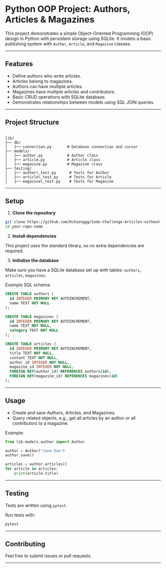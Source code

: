 # Python OOP Project: Authors, Articles & Magazines

This project demonstrates a simple Object-Oriented Programming (OOP) design in Python with persistent storage using SQLite. It models a basic publishing system with `Author`, `Article`, and `Magazine` classes.

---

## Features

- Define authors who write articles.
- Articles belong to magazines.
- Authors can have multiple articles.
- Magazines have multiple articles and contributors.
- Basic CRUD operations with SQLite database.
- Demonstrates relationships between models using SQL JOIN queries.

---

## Project Structure

```

lib/
├── db/
│   ├── connection.py       # Database connection and cursor
├── models/
│   ├── author.py           # Author class
│   ├── article.py          # Article class
│   ├── magazine.py         # Magazine class
├── testing/
│   ├── author\_test.py      # Tests for Author
│   ├── article\_test.py     # Tests for Article
│   ├── magazine\_test.py    # Tests for Magazine

````

---

## Setup

1. **Clone the repository**

```bash
git clone https://github.com/Ochienggg/Code-Challenge-Articles-without-SQLAlchemy.git
cd your-repo-name
````

2. **Install dependencies**

This project uses the standard library, so no extra dependencies are required.

3. **Initialize the database**

Make sure you have a SQLite database set up with tables: `authors`, `articles`, `magazines`.

Example SQL schema:

```sql
CREATE TABLE authors (
  id INTEGER PRIMARY KEY AUTOINCREMENT,
  name TEXT NOT NULL
);

CREATE TABLE magazines (
  id INTEGER PRIMARY KEY AUTOINCREMENT,
  name TEXT NOT NULL,
  category TEXT NOT NULL
);

CREATE TABLE articles (
  id INTEGER PRIMARY KEY AUTOINCREMENT,
  title TEXT NOT NULL,
  content TEXT NOT NULL,
  author_id INTEGER NOT NULL,
  magazine_id INTEGER NOT NULL,
  FOREIGN KEY(author_id) REFERENCES authors(id),
  FOREIGN KEY(magazine_id) REFERENCES magazines(id)
);
```

---

## Usage

* Create and save Authors, Articles, and Magazines.
* Query related objects, e.g., get all articles by an author or all contributors to a magazine.

Example:

```python
from lib.models.author import Author

author = Author("Jane Doe")
author.save()

articles = author.articles()
for article in articles:
    print(article.title)
```

---

## Testing

Tests are written using `pytest`.

Run tests with:

```bash
pytest
```

---

## Contributing

Feel free to submit issues or pull requests.

---
